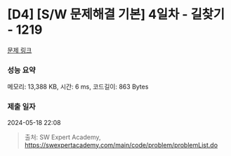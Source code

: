 # [D4] [S/W 문제해결 기본] 4일차 - 길찾기 - 1219 

[문제 링크](https://swexpertacademy.com/main/code/problem/problemDetail.do?contestProbId=AV14geLqABQCFAYD) 

### 성능 요약

메모리: 13,388 KB, 시간: 6 ms, 코드길이: 863 Bytes

### 제출 일자

2024-05-18 22:08



> 출처: SW Expert Academy, https://swexpertacademy.com/main/code/problem/problemList.do